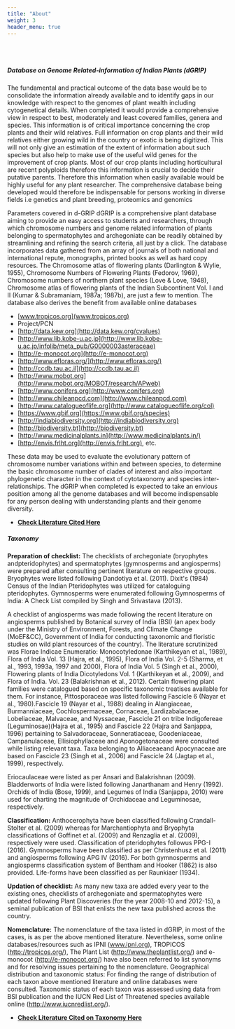 ```yaml
---
title: "About"
weight: 3
header_menu: true
---
```


<!-- ![Jane Doe](images/happy-ethnic-woman-sitting-at-table-with-laptop-3769021.jpg) -->

<br/><br/>

##### Database on Genome Related-information of Indian Plants (dGRIP)

The fundamental and practical outcome of the data base would be to consolidate the information already available and to identify gaps in our knowledge with respect to the genomes of plant wealth including cytogenetical details. When completed it would provide a comprehensive view in respect to best, moderately and least covered families, genera and species.
This information is of critical importance concerning the crop plants and their wild relatives. Full information on crop plants and their wild relatives either growing wild in the country or exotic is being digitized. This will not only give an estimation of the extent of information about such species but also help to make use of the useful wild genes for the improvement of crop plants.
Most of our crop plants including horticultural are recent polyploids therefore this information is crucial to decide their putative parents.
Therefore this information when easily available would be highly useful for any plant researcher.
The comprehensive database being developed would therefore be indispensable for persons working in diverse fields i.e genetics and plant breeding, proteomics and genomics

Parameters covered in d-GRIP
dGRIP is a comprehensive plant database aiming to provide an easy access to students and researchers, through which chromosome numbers and genome related information of plants belonging to spermatophytes and archegoniate can be readily obtained by streamlining and refining the search criteria, all just by a click. The database incorporates data gathered from an array of journals of both national and international repute, monographs, printed books as well as hard copy resources. The Chromosome atlas of flowering plants (Darlington & Wylie, 1955), Chromosome Numbers of Flowering Plants (Fedorov, 1969), Chromosome numbers of northern plant species (Love & Love, 1948), Chromosome atlas of flowering plants of the Indian Subcontinent Vol. I and II (Kumar & Subramaniam, 1987a; 1987b), are just a few to mention. The database also derives the benefit from available online databases

- [www.tropicos.org](www.tropicos.org)
- Project/PCN
- [http://data.kew.org](http://data.kew.org/cvalues)
- [http://www.lib.kobe-u.ac.jp](http://www.lib.kobe-u.ac.jp/infolib/meta_pub/G0000003asteraceae)
- [http://e-monocot.org](http://e-monocot.org)
- [http://www.efloras.org/](http://www.efloras.org/)
- [http://ccdb.tau.ac.il](http://ccdb.tau.ac.il)
- [http://www.mobot.org](http://www.mobot.org/MOBOT/research/APweb)
- [http://www.conifers.org](http://www.conifers.org)
- [http://www.chileanpcd.com](http://www.chileanpcd.com)
- [http://www.catalogueoflife.org](http://www.catalogueoflife.org/col)
- [https://www.gbif.org](https://www.gbif.org/species)
- [http://indiabiodiversity.org](http://indiabiodiversity.org)
- [http://biodiversity.bt](http://biodiversity.bt)
- [http://www.medicinalplants.in](http://www.medicinalplants.in/)
- [http://envis.frlht.org](http://envis.frlht.org), etc.

These data may be used to evaluate the evolutionary pattern of chromosome number variations within and between species, to determine the basic chromosome number of clades of interest and also important phylogenetic character in the context of cytotaxonomy and species inter-relationships. The dGRIP when completed is expected to take an envious position among all the genome databases and will become indispensable for any person dealing with understanding plants and their genome diversity.

- [**Check Literature Cited Here**](onecite)

##### Taxonomy

**Preparation of checklist:** The checklists of archegoniate (bryophytes andpteridophytes) and spermatophytes (gymnosperms and angiosperms) were prepared after consulting pertinent literature on respective groups. Bryophytes were listed following Dandotiya et al. (2011). Dixit's (1984) Census of the Indian Pteridophytes was utilized for cataloguing pteridophytes. Gymnosperms were enumerated following Gymnosperms of India: A Check List compiled by Singh and Srivastava (2013).

A checklist of angiosperms was made following the recent literature on angiosperms published by Botanical survey of India (BSI) (an apex body under the Ministry of Environment, Forests, and Climate Change (MoEF&CC), Government of India for conducting taxonomic and floristic studies on wild plant resources of the country). The literature scrutinized was Florae Indicae Enumeratio: Monocotyledonae (Karthikeyan et al., 1989), Flora of India Vol. 13 (Hajra, et al., 1995), Flora of India Vol. 2-5 (Sharma, et al., 1993, 1993a, 1997 and 2000), Flora of India Vol. 5 (Singh et al., 2000), Flowering plants of India Dicotyledons Vol. 1 (Karthikeyan et al., 2009), and Flora of India. Vol. 23 (Balakrishnan et al., 2012). Certain flowering plant families were catalogued based on specific taxonomic treatises available for them. For instance, Pittosporaceae was listed following Fascicle 6 (Nayar et al., 1980).Fascicle 19 (Nayar et al., 1988) dealing in Alangiaceae, Burmanniaceae, Cochlospermaceae, Cornaceae, Lardizabalaceae, Lobeliaceae, Malvaceae, and Nyssaceae, Fascicle 21 on tribe Indigofereae (Leguminosae)(Hajra et al., 1995) and Fascicle 22 (Hajra and Sanjappa, 1996) pertaining to Salvadoraceae, Sonneratiaceae, Goodeniaceae, Campanulaceae, Ellisiophyllaceae and Aponogetonaceae were consulted while listing relevant taxa. Taxa belonging to Alliaceaeand Apocynaceae are based on Fascicle 23 (Singh et al., 2006) and Fascicle 24 (Jagtap et al., 1999), respectively.

Eriocaulaceae were listed as per Ansari and Balakrishnan (2009). Bladderworts of India were listed following Janarthanam and Henry (1992). Orchids of India (Bose, 1999), and Legumes of India (Sanjappa, 2010) were used for charting the magnitude of Orchidaceae and Leguminosae, respectively.

**Classification:** Anthocerophyta have been classified following Crandall-Stolter et al. (2009) whereas for Marchantiophyta and Bryophyta classifications of Goffinet et al. (2009) and Renzaglia et al. (2009), respectively were used. Classification of pteridophytes followus PPG-I (2016). Gymnosperms have been classified as per Christenhusz et al. (2011) and angiosperms following APG IV (2016). For both gymnosperms and angiosperms classification system of Bentham and Hooker (1862) is also provided. Life-forms have been classified as per Raunkiaer (1934).

**Updation of checklist:** As many new taxa are added every year to the existing ones, checklists of archegoniate and spermatophytes were updated following Plant Discoveries (for the year 2008-10 and 2012-15), a seminal publication of BSI that enlists the new taxa published across the country.

**Nomenclature:** The nomenclature of the taxa listed in dGRIP, in most of the cases, is as per the above mentioned literature. Nevertheless, some online databases/resources such as IPNI (www.ipni.org), TROPICOS (http://tropicos.org/), The Plant List (http://www.theplantlist.org/) and e-monocot (http://e-monocot.org/) have also been referred to list synonyms and for resolving issues pertaining to the nomenclature.
Geographical distribution and taxonomic status: For finding the range of distribution of each taxon above mentioned literature and online databases were consulted. Taxonomic status of each taxon was assessed using data from BSI publication and the IUCN Red List of Threatened species available online (http://www.iucnredlist.org/).

- [**Check Literature Cited on Taxonomy Here**](taxocite)
